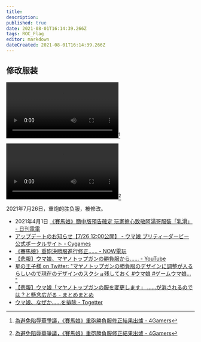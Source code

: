 ```yaml
---
title: 
description: 
published: true
date: 2021-08-01T16:14:39.266Z
tags: ROC_Flag
editor: markdown
dateCreated: 2021-08-01T16:14:39.266Z
---
```


## 修改服装

![修改前.mp4](src/game/umamusume/修改前.mp4)[^gifff]

![修改后.mp4](src/game/umamusume/修改后.mp4)[^gifff]

 [^gifff]: [為避免陷辱華爭議，《賽馬娘》重砲勝負服修正結果出爐 - 4Gamers](https://web.archive.org/web/20210729043811/https://www.4gamers.com.tw/news/detail/49222/removed-taiwan-from-the-national-flag-of-the-jacket-in-uma-musume)

2021年7月26日，重炮的胜负服，被修改。

+ 2021年4月1日 [《賽馬娘》簡中版預告確定 玩家擔心致敬阿湯哥服裝「乳滑」 - 日刊電電](https://web.archive.org/web/20210801083358/https://www.toy-people.com/?p=60810)
+ [アップデートのお知らせ【7/26 12:00公開】 - ウマ娘 プリティーダービー 公式ポータルサイト - Cygames](https://web.archive.org/web/20210801083852if_/https://umamusume.jp/news/detail.php?id=337)
+ [《賽馬娘》重砲決勝服進行修正...... - NOW電玩](https://web.archive.org/web/20210729055348if_/https://game.nownews.com/news/20210729/3299950/)
+ [【悲報】ウマ娘、マヤノトップガンの勝負服から...... - YouTube](https://archive.is/sT7dC "https://www.youtube.com/watch?v=3-BlmAKe8cw")
+ [星の王子様 on Twitter: "マヤノトップガンの勝負服のデザインに調整が入るらしいので現在のデザインのスクショ残しておく #ウマ娘 \#ゲームウマ娘… "](https://web.archive.org/web/20210801082353/https://twitter.com/hosinoujisama/status/1419526554917367813)
+ [【悲報】ウマ娘「マヤノトップガンの服を変更します」 ......が消されるのでは？と懸念広がる - まとめまとめ](https://web.archive.org/web/20210801060913/https://matomame.jp/user/yonepo665/2d1cb5cbbe33545eb9a9)
+ [ウマ娘、なぜか......を排除 - Togetter](https://archive.is/KPLuK "https://togetter.com/li/1751512")
